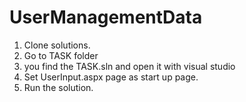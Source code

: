 # UserManagementData

1. Clone solutions.
2. Go to TASK folder
3. you find the TASK.sln and open it with visual studio
4. Set UserInput.aspx page as start up page.
5. Run the solution. 
